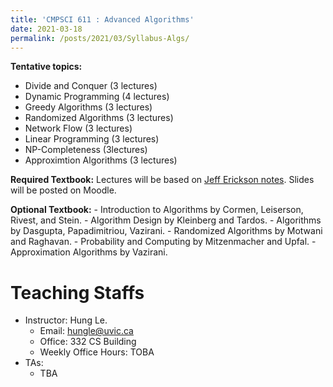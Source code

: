 ```yaml
---
title: 'CMPSCI 611 : Advanced Algorithms'
date: 2021-03-18
permalink: /posts/2021/03/Syllabus-Algs/
---
```


**Tentative topics:**

- Divide and Conquer (3 lectures)
- Dynamic Programming (4 lectures)
- Greedy Algorithms (3 lectures)
- Randomized Algorithms (3 lectures)
- Network Flow (3 lectures)
- Linear Programming (3 lectures)
- NP-Completeness (3lectures)
- Approximtion Algorithms (3 lectures)

**Required Textbook:** Lectures will be based on [Jeff Erickson notes](http://jeffe.cs.illinois.edu/teaching/algorithms/).  Slides will be posted on Moodle.  

**Optional Textbook:**
    -  Introduction to Algorithms by Cormen, Leiserson, Rivest, and Stein.
    - Algorithm Design by Kleinberg and Tardos.
    - Algorithms by Dasgupta, Papadimitriou, Vazirani.
    - Randomized Algorithms by Motwani and Raghavan.
    - Probability and Computing by Mitzenmacher and Upfal.
    - Approximation Algorithms by Vazirani.
    
# Teaching Staffs

- Instructor: Hung Le.
   - Email: hungle@uvic.ca
   - Office: 332 CS Building
   - Weekly Office Hours: TOBA
- TAs:
    - TBA
